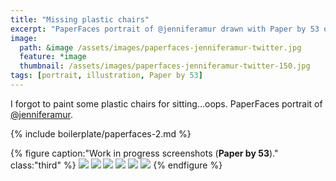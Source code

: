```yaml
---
title: "Missing plastic chairs"
excerpt: "PaperFaces portrait of @jenniferamur drawn with Paper by 53 on an iPad."
image: 
  path: &image /assets/images/paperfaces-jenniferamur-twitter.jpg 
  feature: *image
  thumbnail: /assets/images/paperfaces-jenniferamur-twitter-150.jpg
tags: [portrait, illustration, Paper by 53]
---
```


I forgot to paint some plastic chairs for sitting…oops. PaperFaces portrait of [@jenniferamur](http://twitter.com/jenniferamur).

{% include boilerplate/paperfaces-2.md %}

{% figure caption:"Work in progress screenshots (**Paper by 53**)." class:"third" %}
[![](/assets/images/paperfaces-jenniferamur-process-1-600.jpg)](/assets/images/paperfaces-jenniferamur-process-1-lg.jpg)
[![](/assets/images/paperfaces-jenniferamur-process-2-600.jpg)](/assets/images/paperfaces-jenniferamur-process-2-lg.jpg)
[![](/assets/images/paperfaces-jenniferamur-process-3-600.jpg)](/assets/images/paperfaces-jenniferamur-process-3-lg.jpg)
[![](/assets/images/paperfaces-jenniferamur-process-4-600.jpg)](/assets/images/paperfaces-jenniferamur-process-4-lg.jpg)
[![](/assets/images/paperfaces-jenniferamur-process-5-600.jpg)](/assets/images/paperfaces-jenniferamur-process-5-lg.jpg)
[![](/assets/images/paperfaces-jenniferamur-process-6-600.jpg)](/assets/images/paperfaces-jenniferamur-process-6-lg.jpg)
{% endfigure %}
